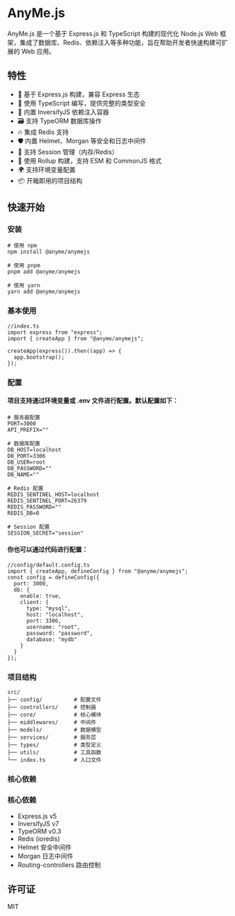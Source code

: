 # AnyMe.js

AnyMe.js 是一个基于 Express.js 和 TypeScript 构建的现代化 Node.js Web 框架，集成了数据库、Redis、依赖注入等多种功能，旨在帮助开发者快速构建可扩展的 Web 应用。

## 特性

- 🚀 基于 Express.js 构建，兼容 Express 生态
- 🎯 使用 TypeScript 编写，提供完整的类型安全
- 💉 内置 InversifyJS 依赖注入容器
- 🗃️ 支持 TypeORM 数据库操作
- 🔥 集成 Redis 支持
- 🛡️ 内置 Helmet、Morgan 等安全和日志中间件
- 🧠 支持 Session 管理（内存/Redis）
- 🔄 使用 Rollup 构建，支持 ESM 和 CommonJS 格式
- 🌍 支持环境变量配置
- 📦 开箱即用的项目结构

## 快速开始

### 安装

```
# 使用 npm
npm install @anyme/anymejs

# 使用 pnpm
pnpm add @anyme/anymejs

# 使用 yarn
yarn add @anyme/anymejs
```
### 基本使用
```
//index.ts
import express from "express";
import { createApp } from "@anyme/anymejs";

createApp(express()).then((app) => {
  app.bootstrap();
});
```
### 配置
#### 项目支持通过环境变量或 .env 文件进行配置。默认配置如下：
```
# 服务器配置
PORT=3000
API_PREFIX=""

# 数据库配置
DB_HOST=localhost
DB_PORT=3306
DB_USER=root
DB_PASSWORD=""
DB_NAME=""

# Redis 配置
REDIS_SENTINEL_HOST=localhost
REDIS_SENTINEL_PORT=26379
REDIS_PASSWORD=""
REDIS_DB=0

# Session 配置
SESSION_SECRET="session"
```
#### 你也可以通过代码进行配置：
```
//config/default.config.ts
import { createApp, defineConfig } from "@anyme/anymejs";
const config = defineConfig({
  port: 3000,
  db: {
    enable: true,
    client: {
      type: "mysql",
      host: "localhost",
      port: 3306,
      username: "root",
      password: "password",
      database: "mydb"
    }
  }
});
```
### 项目结构
```
src/
├── config/          # 配置文件
├── controllers/     # 控制器
├── core/            # 核心模块
├── middlewares/     # 中间件
├── models/          # 数据模型
├── services/        # 服务层
├── types/           # 类型定义
├── utils/           # 工具函数
└── index.ts         # 入口文件
```
### 核心依赖

### 核心依赖

- Express.js v5
- InversifyJS v7
- TypeORM v0.3
- Redis (ioredis)
- Helmet 安全中间件
- Morgan 日志中间件
- Routing-controllers 路由控制

## 许可证
MIT
